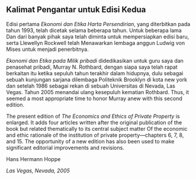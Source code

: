 ## Kalimat Pengantar untuk Edisi Kedua

Edisi pertama *Ekonomi dan Etika Harta Persendirian*, yang diterbitkan pada tahun 1993, telah dicetak selama beberapa tahun. Untuk beberapa lama Dan dari banyak pihak saya telah diminta untuk mempersiapkan edisi baru, serta Llewellyn Rockwell telah Menawarkan lembaga anggun Ludwig von Mises untuk menjadi penerbitnya.

*Ekonomi dan Etika pada Milik pribadi* didedikasikan untuk guru saya dan penasehat pribadi, Murray N. Rothbard, dengan siapa saya telah rapat berkaitan itu ketika sepuluh tahun terakhir dalam hidupnya, dulu sebagai sebuah kunjungan sarjana dilembaga Politeknik Brooklyn di kota new york dan setelah 1986 sebagai rekan di sebuah Universitas di Nevada, Las Vegas. Tahun 2005 menandai ulang kesepuluh kematian Rothbard. Thus, it seemed a most appropriate time to honor Murray anew with this second edition.

The present edition of *The Economics and Ethics of Private Property* is enlarged. It adds four articles written after the original publication of the book but related thematically to its central subject matter Of the economic and ethic rationale of the institution of private property—chapters 6, 7, 8, and 15. The opportunity of a new edition has also been used to make significant editorial improvements and revisions.

Hans Hermann Hoppe

*Las Vegas, Nevada, 2005*